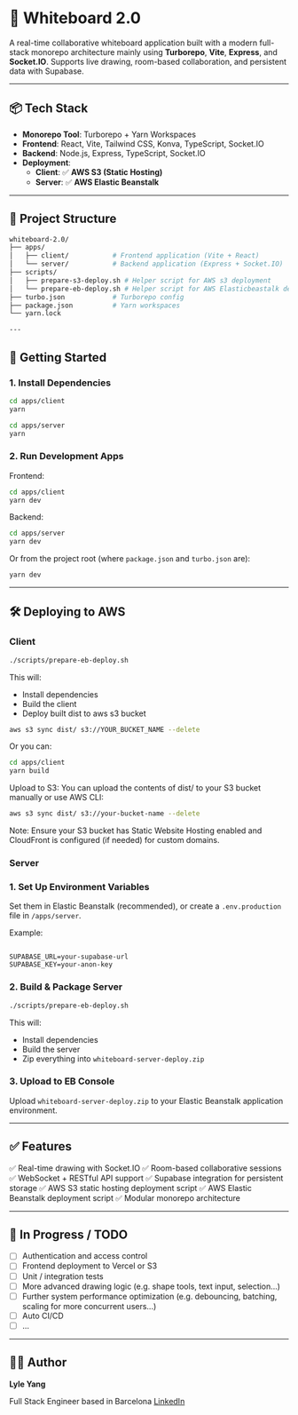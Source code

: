 # 🧠 Whiteboard 2.0

A real-time collaborative whiteboard application built with a modern full-stack monorepo architecture mainly using **Turborepo**, **Vite**, **Express**, and **Socket.IO**. Supports live drawing, room-based collaboration, and persistent data with Supabase.

---

## 📦 Tech Stack

- **Monorepo Tool**: Turborepo + Yarn Workspaces
- **Frontend**: React, Vite, Tailwind CSS, Konva, TypeScript, Socket.IO
- **Backend**: Node.js, Express, TypeScript, Socket.IO
- **Deployment**:
  - **Client**: ✅ **AWS S3 (Static Hosting)**
  - **Server**: ✅ **AWS Elastic Beanstalk**

---

## 📁 Project Structure

```bash
whiteboard-2.0/
├── apps/
│   ├── client/           # Frontend application (Vite + React)
│   └── server/           # Backend application (Express + Socket.IO)
├── scripts/
│   ├── prepare-s3-deploy.sh # Helper script for AWS s3 deployment
│   └── prepare-eb-deploy.sh # Helper script for AWS Elasticbeastalk deployment
├── turbo.json            # Turborepo config
├── package.json          # Yarn workspaces
└── yarn.lock

---
```

## 🚀 Getting Started

### 1. Install Dependencies

```bash
cd apps/client
yarn

cd apps/server
yarn
```

### 2. Run Development Apps

Frontend:

```bash
cd apps/client
yarn dev
```

Backend:

```bash
cd apps/server
yarn dev
```

Or from the project root (where `package.json` and `turbo.json` are):

```bash
yarn dev
```

---

## 🛠 Deploying to AWS

### Client

```bash
./scripts/prepare-eb-deploy.sh
```

This will:

- Install dependencies
- Build the client
- Deploy built dist to aws s3 bucket

```bash
aws s3 sync dist/ s3://YOUR_BUCKET_NAME --delete
```

Or you can:

```bash
cd apps/client
yarn build
```

Upload to S3:
You can upload the contents of dist/ to your S3 bucket manually or use AWS CLI:

```bash
aws s3 sync dist/ s3://your-bucket-name --delete
```

Note: Ensure your S3 bucket has Static Website Hosting enabled and CloudFront is configured (if needed) for custom domains.

### Server

### 1. Set Up Environment Variables

Set them in Elastic Beanstalk (recommended), or create a `.env.production` file in `/apps/server`.

Example:

```

SUPABASE_URL=your-supabase-url
SUPABASE_KEY=your-anon-key

```

### 2. Build & Package Server

```bash
./scripts/prepare-eb-deploy.sh
```

This will:

- Install dependencies
- Build the server
- Zip everything into `whiteboard-server-deploy.zip`

### 3. Upload to EB Console

Upload `whiteboard-server-deploy.zip` to your Elastic Beanstalk application environment.

---

## ✅ Features

✅ Real-time drawing with Socket.IO
✅ Room-based collaborative sessions
✅ WebSocket + RESTful API support
✅ Supabase integration for persistent storage
✅ AWS S3 static hosting deployment script
✅ AWS Elastic Beanstalk deployment script
✅ Modular monorepo architecture

---

## 🧪 In Progress / TODO

- [ ] Authentication and access control
- [ ] Frontend deployment to Vercel or S3
- [ ] Unit / integration tests
- [ ] More advanced drawing logic (e.g. shape tools, text input, selection...)
- [ ] Further system performance optimization (e.g. debouncing, batching, scaling for more concurrent users...)
- [ ] Auto CI/CD
- [ ] ...

---

## 👨‍💻 Author

**Lyle Yang**

Full Stack Engineer based in Barcelona
[LinkedIn](https://www.linkedin.com/in/lyle-yang-b694211b7/)

```

```
